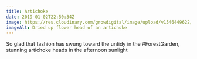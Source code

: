 ```yaml
---
title: Artichoke
date: 2019-01-02T22:50:34Z
image: https://res.cloudinary.com/growdigital/image/upload/v1546449622/64EE3088-5395-4460-8B59-8C183803F404.jpg
imageAlt: Dried up flower head of an artichoke 
---
```


So glad that fashion has swung toward the untidy in the #ForestGarden, stunning artichoke heads in the afternoon sunlight
